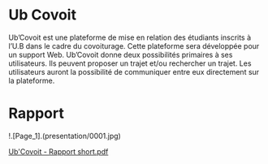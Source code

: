 # Ub Covoit

Ub’Covoit est une plateforme de mise en relation des étudiants inscrits à l’U.B dans le
cadre du covoiturage. Cette plateforme sera développée pour un support Web.
Ub’Covoit donne deux possibilités primaires à ses utilisateurs. Ils peuvent proposer un
trajet et/ou rechercher un trajet. Les utilisateurs auront la possibilité de communiquer
entre eux directement sur la plateforme. 
<br/>

# Rapport

!.[Page_1].(presentation/0001.jpg)

[Ub'Covoit - Rapport short.pdf](https://github.com/davidgolay/Ub-covoit/files/7148197/Ub.Covoit.-.Rapport.short.pdf)
